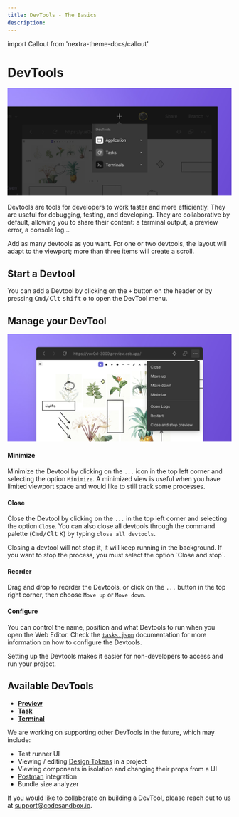```yaml
---
title: DevTools - The Basics
description: 
---
```


import Callout from 'nextra-theme-docs/callout'

# DevTools
 
![CodeSandbox Preview](../images/devtools-open.jpg)

Devtools are tools for developers to work faster and more efficiently. They are useful for debugging, testing, and developing. They are collaborative by default, allowing you to share their content: a terminal output, a preview error, a console log...

Add as many devtools as you want. For one or two devtools, the layout will adapt to the viewport; more than three items will create a scroll. 


## Start a Devtool

You can add a Devtool by clicking on the `+` button on the header or by pressing <kbd>Cmd/Clt</kbd> <kbd>shift</kbd> <kbd>o</kbd> to open the DevTool menu.



## Manage your DevTool 

![CodeSandbox Preview](../images/devtools-options.jpg)

#### Minimize

Minimize the Devtool by clicking on the `...` icon in the top left corner and selecting the option `Minimize`. A minimized view is useful when you have limited viewport space and would like to still track some processes. 

#### Close 

Close the Devtool by clicking on the `...` in the top left corner and selecting the option `Close`. You can also close all devtools through the command palette (<kbd>Cmd/Clt</kbd> <kbd>K</kbd>) by typing `close all devtools`.

<Callout emoji="→">
Closing a devtool will not stop it, it will keep running in the background. If you want to stop the process, you must select the option `Close and stop`. 
</Callout>

#### Reorder

Drag and drop to reorder the Devtools, or click on the `...` button in the top right corner, then choose `Move up` or `Move down`.

#### Configure

You can control the name, position and what Devtools to run when you open the Web Editor. Check the [`tasks.json`](./task) documentation for more information on how to configure the Devtools.

<Callout emoji="⭑">
Setting up the Devtools makes it easier for non-developers to access and run your project.
</Callout>

## Available DevTools


- **[Preview](./preview)**
- **[Task](./task)**
- **[Terminal](./terminal)**

We are working on supporting other DevTools in the future, which may include:

- Test runner UI
- Viewing / editing [Design Tokens](https://css-tricks.com/what-are-design-tokens/) in a project
- Viewing components in isolation and changing their props from a UI
- [Postman](https://www.postman.com/) integration
- Bundle size analyzer

If you would like to collaborate on building a DevTool, please reach out to us at [support@codesandbox.io](mailto:support@codesandbox.io).